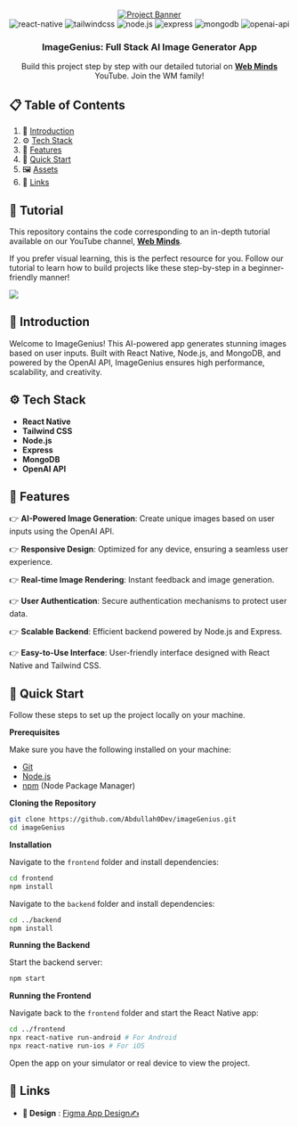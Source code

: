 
<div align="center">
  <br />
    <a href="https://bit.ly/3LboNOQ" target="_blank">
      <img src="https://i.postimg.cc/R06nGXWq/ai-img-generator.png" alt="Project Banner">
    </a>
  <br />

  <div>
    <img src="https://img.shields.io/badge/-React_Native-black?style=for-the-badge&logoColor=white&logo=react&color=61DAFB" alt="react-native" />
    <img src="https://img.shields.io/badge/-Tailwind_CSS-black?style=for-the-badge&logoColor=white&logo=tailwindcss&color=06B6D4" alt="tailwindcss" />
    <img src="https://img.shields.io/badge/-Node.js-black?style=for-the-badge&logoColor=white&logo=node.js&color=339933" alt="node.js" />
    <img src="https://img.shields.io/badge/-Express-black?style=for-the-badge&logoColor=white&logo=express&color=000000" alt="express" />
    <img src="https://img.shields.io/badge/-MongoDB-black?style=for-the-badge&logoColor=white&logo=mongodb&color=47A248" alt="mongodb" />
    <img src="https://img.shields.io/badge/-OpenAI_API-black?style=for-the-badge&logoColor=white&logo=openai&color=412991" alt="openai-api" />
  </div>

  <h3 align="center">ImageGenius: Full Stack AI Image Generator App</h3>

   <div align="center">
     Build this project step by step with our detailed tutorial on <a href="https://www.youtube.com/@webmindsyt/videos" target="_blank"><b>Web Minds</b></a> YouTube. Join the WM family!
    </div>
</div>
 
## 📋 Table of Contents

1. 🤖 [Introduction](#introduction)
2. ⚙️ [Tech Stack](#tech-stack)
3. 🔋 [Features](#features)
4. 🤸 [Quick Start](#quick-start)
5. 🖼️ [Assets](#assets)
6. 🔗 [Links](#links)

## 🚨 Tutorial

This repository contains the code corresponding to an in-depth tutorial available on our YouTube channel, <a href="https://www.youtube.com/@WebMindsYT/videos" target="_blank"><b>Web Minds</b></a>.

If you prefer visual learning, this is the perfect resource for you. Follow our tutorial to learn how to build projects like these step-by-step in a beginner-friendly manner!

<a href="https://youtu.be/LlfmFYDSn5I" target="_blank"><img src="https://github.com/sujatagunale/EasyRead/assets/151519281/1736fca5-a031-4854-8c09-bc110e3bc16d" /></a>

 
## <a name="introduction">🤖 Introduction</a>
Welcome to ImageGenius! This AI-powered app generates stunning images based on user inputs. Built with React Native, Node.js, and MongoDB, and powered by the OpenAI API, ImageGenius ensures high performance, scalability, and creativity.
 
## <a name="tech-stack">⚙️ Tech Stack</a>
- **React Native**
- **Tailwind CSS**
- **Node.js**
- **Express**
- **MongoDB**
- **OpenAI API**
 
## <a name="features"> 🔋 Features</a>
👉 **AI-Powered Image Generation**: Create unique images based on user inputs using the OpenAI API.

👉 **Responsive Design**: Optimized for any device, ensuring a seamless user experience.

👉 **Real-time Image Rendering**: Instant feedback and image generation.

👉 **User Authentication**: Secure authentication mechanisms to protect user data.

👉 **Scalable Backend**: Efficient backend powered by Node.js and Express.

👉 **Easy-to-Use Interface**: User-friendly interface designed with React Native and Tailwind CSS.
 
## <a name="quick-start">🤸 Quick Start</a>
Follow these steps to set up the project locally on your machine.

**Prerequisites**

Make sure you have the following installed on your machine:

- [Git](https://git-scm.com/)
- [Node.js](https://nodejs.org/en)
- [npm](https://www.npmjs.com/) (Node Package Manager)

**Cloning the Repository**

```bash
git clone https://github.com/Abdullah0Dev/imageGenius.git
cd imageGenius
```


**Installation**

Navigate to the `frontend` folder and install dependencies:

```bash
cd frontend
npm install
```

Navigate to the `backend` folder and install dependencies:

```bash
cd ../backend
npm install
```

**Running the Backend**

Start the backend server:

```bash
npm start
```

**Running the Frontend**

Navigate back to the `frontend` folder and start the React Native app:

```bash
cd ../frontend
npx react-native run-android # For Android
npx react-native run-ios # For iOS
```

Open the app on your simulator or real device to view the project.
 

## <a name="links">🔗 Links</a>
- **🎨 Design** : [Figma App Design✍](https://www.figma.com/design/sALWpDNqeNmxMo1vSbJvze/AI-Image-Generator-Application-%7C-IOSA-%7C-Android-%7C-UI-Kit-(Community)-(Community)-(Community)?node-id=0-1&t=hcPRa2dPGw5xMPiR-1)
